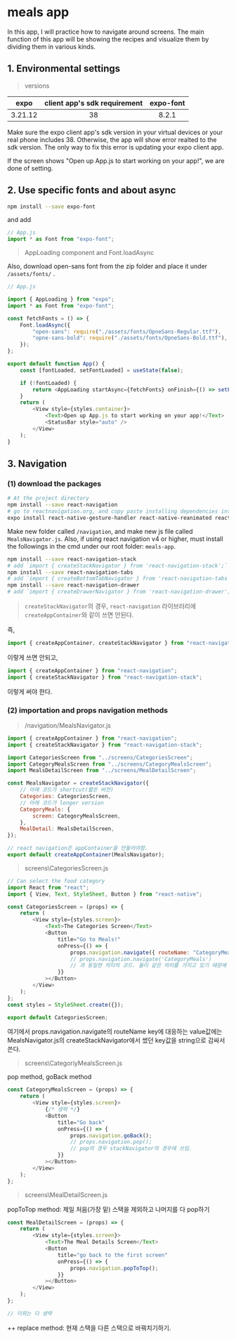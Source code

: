 # meals app

In this app, I will practice how to navigate around screens.
The main function of this app will be showing the recipes and visualize them by dividing them in various kinds.

## 1. Environmental settings

> versions

|  expo   | client app's sdk requirement | expo-font |
| :-----: | :--------------------------: | :-------: |
| 3.21.12 |              38              |   8.2.1   |

Make sure the expo client app's sdk version in your virtual devices or your real phone includes 38.
Otherwise, the app will show error realted to the sdk version. The only way to fix this error is updating your expo client app.

If the screen shows "Open up App.js to start working on your app!", we are done of setting.

## 2. Use specific fonts and about async

```bash
npm install --save expo-font
```

and add

```js
// App.js
import * as Font from "expo-font";
```

> AppLoading component and Font.loadAsync

Also, download open-sans font from the zip folder and place it under `/assets/fonts/` .

```js
// App.js

import { AppLoading } from "expo";
import * as Font from "expo-font";

const fetchFonts = () => {
    Font.loadAsync({
        "open-sans": require("./assets/fonts/OpneSans-Regular.ttf"),
        "opne-sans-bold": require("./assets/fonts/OpneSans-Bold.ttf"),
    });
};

export default function App() {
    const [fontLoaded, setFontLoaded] = useState(false);

    if (!fontLoaded) {
        return <AppLoading startAsync={fetchFonts} onFinish={() => setFontLoaded(true)} />;
    }
    return (
        <View style={styles.container}>
            <Text>Open up App.js to start working on your app!</Text>
            <StatusBar style="auto" />
        </View>
    );
}
```

## 3. Navigation

### (1) download the packages

```bash
# At the project directory
npm install --save react-navigation
# go to reactnavigation.org, and copy paste installing dependencies into an Expo managed project code.
expo install react-native-gesture-handler react-native-reanimated react-native-screens react-native-safe-area-context @react-native-community/masked-view
```

Make new folder called `/navigation`, and make new js file called `MealsNavigator.js`.
Also, if using react navigation v4 or higher, must install the followings in the cmd under our root folder: `meals-app`.

```bash
npm install --save react-navigation-stack
# add `import { createStackNavigator } from 'react-navigation-stack';`
npm install --save react-navigation-tabs
# add `import { createBottomTabNavigator } from 'react-navigation-tabs';`
npm install --save react-navigation-drawer
# add `import { createDrawerNavigator } from 'react-navigation-drawer';`
```

> `createStackNavigator`의 경우, `react-navigation` 라이브러리에 `createAppContainer`와 같이 쓰면 안된다.

즉,

```js
import { createAppContainer, createStackNavigator } from "react-navigation";
```

이렇게 쓰면 안되고,

```js
import { createAppContainer } from "react-navigation";
import { createStackNavigator } from "react-navigation-stack";
```

이렇게 써야 한다.

### (2) importation and props navigation methods

> /navigation/MealsNavigator.js

```js
import { createAppContainer } from "react-navigation";
import { createStackNavigator } from "react-navigation-stack";

import CategoriesScreen from "../screens/CategoriesScreen";
import CategoryMealsScreen from "../screens/CategoryMealsScreen";
import MealsDetailScreen from "../screens/MealDetailScreen";

const MealsNavigator = createStackNavigator({
    // 아래 코드가 shortcut(짧은 버전)
    Categories: CategoriesScreen,
    // 아래 코드가 longer version
    CategoryMeals: {
        screen: CategoryMealsScreen,
    },
    MealDetail: MealsDetailScreen,
});

// react navigation은 appContainer을 만들어야함.
export default createAppContainer(MealsNavigator);
```

> screens\CategoriesScreen.js

```js
// Can select the food category
import React from "react";
import { View, Text, StyleSheet, Button } from "react-native";

const CategoriesScreen = (props) => {
    return (
        <View style={styles.screen}>
            <Text>The Categories Screen</Text>
            <Button
                title="Go to Meals!"
                onPress={() => {
                    props.navigation.navigate({ routeName: "CategoryMeals" });
                    // props.navigation.navigate('CategoryMeals')
                    // 과 동일한 의미의 코드. 둘이 같은 의미를 가지고 있기 때문에 뭘 써도 상관이 없다고 함(Alternative navigation Syntax)
                }}
            ></Button>
        </View>
    );
};
const styles = StyleSheet.create({});

export default CategoriesScreen;
```

여기에서 props.navigation.navigate의 routeName key에 대응하는 value값에는 MealsNavigator.js의 createStackNavigator에서 썼던 key값을 string으로 감싸서 쓴다.

> screens\CategoriyMealsScreen.js

pop method, goBack method

```js
const CategoryMealsScreen = (props) => {
    return (
        <View style={styles.screen}>
            {/* 생략 */}
            <Button
                title="Go back"
                onPress={() => {
                    props.navigation.goBack();
                    // props.navigation.pop();
                    // pop의 경우 stackNavigator의 경우에 쓰임.
                }}
            ></Button>
        </View>
    );
};
```

> screens\MealDetailScreen.js

popToTop method: 제일 처음(가장 밑) 스택을 제외하고 나머지를 다 pop하기

```js
const MealDetailScreen = (props) => {
    return (
        <View style={styles.screen}>
            <Text>The Meal Details Screen</Text>
            <Button
                title="go back to the first screen"
                onPress={() => {
                    props.navigation.popToTop();
                }}
            ></Button>
        </View>
    );
};

// 이외는 다 생략
```

++ replace method: 현재 스택을 다른 스택으로 바꿔치기하기.
